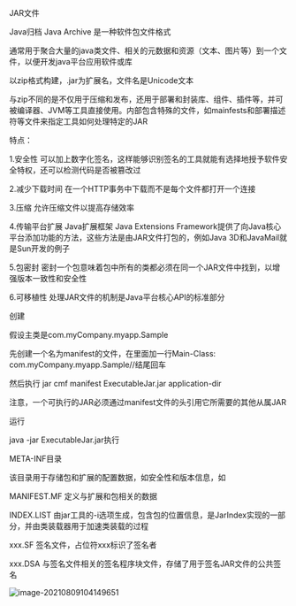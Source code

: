 JAR文件

Java归档 Java Archive 是一种软件包文件格式

通常用于聚合大量的java类文件、相关的元数据和资源（文本、图片等）到一个文件，以便开发java平台应用软件或库

以zip格式构建，.jar为扩展名，文件名是Unicode文本

与zip不同的是不仅用于压缩和发布，还用于部署和封装库、组件、插件等，并可被编译器、JVM等工具直接使用。内部包含特殊的文件，如mainfests和部署描述符等文件来指定工具如何处理特定的JAR

特点：

1.安全性 可以加上数字化签名，这样能够识别签名的工具就能有选择地授予软件安全特权，还可以检测代码是否被篡改过

2.减少下载时间 在一个HTTP事务中下载而不是每个文件都打开一个连接

3.压缩 允许压缩文件以提高存储效率

4.传输平台扩展 Java扩展框架 Java Extensions Framework提供了向Java核心平台添加功能的方法，这些方法是由JAR文件打包的，例如Java 3D和JavaMail就是Sun开发的例子

5.包密封 密封一个包意味着包中所有的类都必须在同一个JAR文件中找到，以增强版本一致性和安全性

6.可移植性 处理JAR文件的机制是Java平台核心API的标准部分

创建

假设主类是com.myCompany.myapp.Sample

先创建一个名为manifest的文件，在里面加一行Main-Class: com.myCompany.myapp.Sample//结尾回车

然后执行 jar cmf manifest ExecutableJar.jar application-dir

注意，一个可执行的JAR必须通过manifest文件的头引用它所需要的其他从属JAR

运行

java -jar ExecutableJar.jar执行

META-INF目录

该目录用于存储包和扩展的配置数据，如安全性和版本信息，如

MANIFEST.MF 定义与扩展和包相关的数据

INDEX.LIST 由jar工具的-i选项生成，包含包的位置信息，是JarIndex实现的一部分，并由类装载器用于加速类装载的过程

xxx.SF 签名文件，占位符xxx标识了签名者

xxx.DSA 与签名文件相关的签名程序块文件，存储了用于签名JAR文件的公共签名



![image-20210809104149651](C:\Users\rickyrqzhao\AppData\Roaming\Typora\typora-user-images\image-20210809104149651.png)